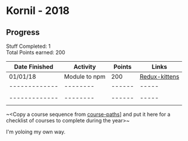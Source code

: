 # Kornil - 2018

## Progress

Stuff Completed: 1  
Total Points earned: 200

| Date Finished | Activity      | Points | Links                                                    |
|---------------|---------------|--------|----------------------------------------------------------|
| 01/01/18      | Module to npm | 200    | [Redux-kittens](https://github.com/Kornil/redux-kittens) |
| ------------- | --------      | ------ | -----                                                    |
|               |               |        |                                                          |
| ------------- | --------      | ------ | -----                                                    |
|               |               |        |                                                          |

~<Copy a course sequence from [course-paths](../../course-paths)] and put it here for a checklist of courses to complete during the year>~

I'm yoloing my own way.
